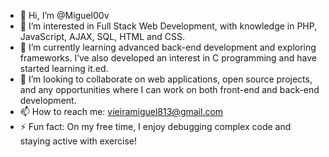- 👋 Hi, I’m @Miguel00v
- 👀 I’m interested in Full Stack Web Development, with knowledge in PHP, JavaScript, AJAX, SQL, HTML and CSS.
- 🌱 I’m currently learning advanced back-end development and exploring frameworks. I’ve also developed an interest in C programming and have started learning it.ed.
- 💞️ I’m looking to collaborate on web applications, open source projects, and any opportunities where I can work on both front-end and back-end development.
- 📫 How to reach me: vieiramiguel813@gmail.com  
- ⚡ Fun fact: On my free time, I enjoy debugging complex code and staying active with exercise!

<!---
Miguel00v/Miguel00v is a ✨ special ✨ repository because its `README.md` (this file) appears on your GitHub profile.
You can click the Preview link to take a look at your changes.
--->
